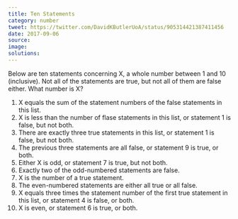 ```yaml
---
title: Ten Statements
category: number
tweet: https://twitter.com/DavidKButlerUoA/status/905314421387411456
date: 2017-09-06
source: 
image: 
solutions: 
---
```

Below are ten statements concerning X, a whole number between 1 and 10 (inclusive). Not all of the statements are true, but not all of them are false either. What number is X?
1. X equals the sum of the statement numbers of the false statements in this list.
2. X is less than the number of flase statements in this list, or statement 1 is false, but not both.
3. There are exactly three true statements in this list, or statement 1 is false, but not both.
4. The previous three statements are all false, or statement 9 is true, or both.
5. Either X is odd, or statement 7 is true, but not both.
6. Exactly two of the odd-numbered statements are false.
7. X is the number of a true statement.
8. The even-numbered statements are either all true or all false.
9. X equals three times the statement number of the first true statement in this list, or statement 4 is false, or both.
10. X is even, or statement 6 is true, or both.